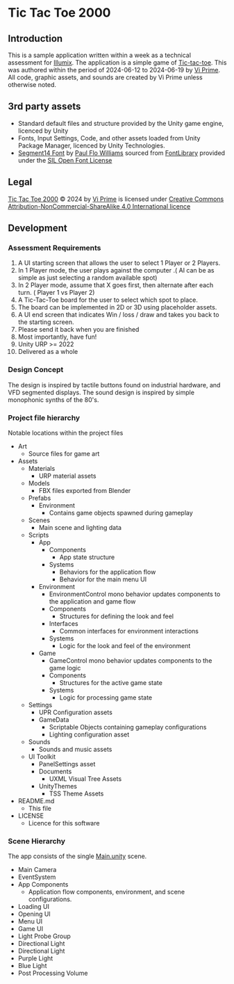 # Tic Tac Toe 2000
## Introduction
This is a sample application written within a week as a technical assessment for [Illumix](https://www.illumix.com/).
The application is a simple game of [Tic-tac-toe](https://en.wikipedia.org/wiki/Tic-tac-toe).
This was authored within the period of 2024-06-12 to 2024-06-19 by [Vi Prime](https://vprime.dev/).
All code, graphic assets, and sounds are created by Vi Prime unless otherwise noted.

## 3rd party assets
- Standard default files and structure provided by the Unity game engine, licenced by Unity
- Fonts, Input Settings, Code, and other assets loaded from Unity Package Manager, licenced by Unity Technologies.
- [Segment14 Font](Assets%2FFonts%2Fhdad-segment14) by [Paul Flo Williams](http://hisdeedsaredust.com/) sourced from [FontLibrary](https://fontlibrary.org/en/font/segment14) provided under the [SIL Open Font License](https://openfontlicense.org/)

## Legal
[Tic Tac Toe 2000](https://github.com/vprime/tic-tac-toe-2000) © 2024 by [Vi Prime](https://vprime.dev/) is licensed under [Creative Commons Attribution-NonCommercial-ShareAlike 4.0 International licence](LICENSE)

## Development

### Assessment Requirements
1. A UI starting screen that allows the user to select 1 Player or 2 Players.
2. In 1 Player mode, the user plays against the computer .( AI can be as simple as just selecting a random available spot)
3. In 2 Player mode, assume that X goes first, then alternate after each turn. ( Player 1 vs Player 2)
4. A Tic-Tac-Toe board for the user to select which spot to place.
5. The board can be implemented in 2D or 3D using placeholder assets.
6. A UI end screen that indicates Win / loss / draw and takes you back to the starting screen.
7. Please send it back when you are finished
8. Most importantly, have fun!
9. Unity URP >= 2022
10. Delivered as a whole

### Design Concept
The design is inspired by tactile buttons found on industrial hardware, and VFD segmented displays. 
The sound design is inspired by simple monophonic synths of the 80's.

### Project file hierarchy
Notable locations within the project files
- Art
  - Source files for game art
- Assets
  - Materials
    - URP material assets
  - Models
    - FBX files exported from Blender
  - Prefabs
    - Environment
      - Contains game objects spawned during gameplay
  - Scenes
    - Main scene and lighting data
  - Scripts
    - App
      - Components
        - App state structure
      - Systems
        - Behaviors for the application flow
        - Behavior for the main menu UI
    - Environment
      - EnvironmentControl mono behavior updates components to the application and game flow
      - Components
        - Structures for defining the look and feel
      - Interfaces
        - Common interfaces for environment interactions
      - Systems
        - Logic for the look and feel of the environment
    - Game
      - GameControl mono behavior updates components to the game logic
      - Components
        - Structures for the active game state
      - Systems
        - Logic for processing game state
  - Settings
    - UPR Configuration assets
    - GameData
      - Scriptable Objects containing gameplay configurations
      - Lighting configuration asset
  - Sounds
    - Sounds and music assets
  - UI Toolkit
    - PanelSettings asset
    - Documents
      - UXML Visual Tree Assets
    - UnityThemes
      - TSS Theme Assets
- README.md
  - This file
- LICENSE
  - Licence for this software

### Scene Hierarchy
The app consists of the single [Main.unity](Assets%2FScenes%2FMain.unity) scene.
- Main Camera
- EventSystem
- App Components
  - Application flow components, environment, and scene configurations.
- Loading UI
- Opening UI
- Menu UI
- Game UI
- Light Probe Group
- Directional Light
- Directional Light
- Purple Light
- Blue Light
- Post Processing Volume




